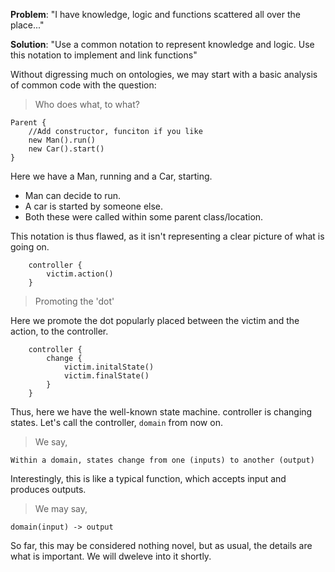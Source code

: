 **Problem**: "I have knowledge, logic and functions scattered all over the place..."

**Solution**: "Use a common notation to represent knowledge and logic. Use this notation to implement and link functions"

Without digressing much on ontologies, we may start with a basic analysis of common code with the question:

> Who does what, to what?

```
Parent {
    //Add constructor, funciton if you like
    new Man().run()
    new Car().start()
}
```
Here we have a Man, running and a Car, starting. 
- Man can decide to run. 
- A car is started by someone else.
- Both these were called within some parent class/location.

This notation is thus flawed, as it isn't representing a clear picture of what is going on.

```
    controller {
        victim.action()
    }
```

> Promoting the 'dot'

Here we promote the dot popularly placed between the victim and the action, to the controller.

```
    controller {
        change {
            victim.initalState()
            victim.finalState()
        }
    }
```

Thus, here we have the well-known state machine. controller is changing states. Let's call the controller, `domain` from now on.


> We say,

`Within a domain, states change from one (inputs) to another (output)`

Interestingly, this is like a typical function, which accepts input and produces outputs.

> We may say,

`domain(input) -> output`

So far, this may be considered nothing novel, but as usual, the details are what is important. We will dweleve into it shortly.
